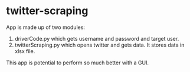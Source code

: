 # twitter-scraping
App is made up of two modules:
1. driverCode.py which gets username and password and target user.
2. twitterScraping.py which opens twitter and gets data. It stores data in xlsx file.

This app is potential to perform so much better with a GUI.

